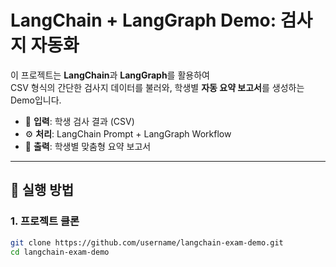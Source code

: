 # LangChain + LangGraph Demo: 검사지 자동화

이 프로젝트는 **LangChain**과 **LangGraph**를 활용하여  
CSV 형식의 간단한 검사지 데이터를 불러와, 학생별 **자동 요약 보고서**를 생성하는 Demo입니다.  

- 🧠 **입력**: 학생 검사 결과 (CSV)  
- ⚙️ **처리**: LangChain Prompt + LangGraph Workflow  
- 📄 **출력**: 학생별 맞춤형 요약 보고서  

---

## 🚀 실행 방법

### 1. 프로젝트 클론
```bash
git clone https://github.com/username/langchain-exam-demo.git
cd langchain-exam-demo
